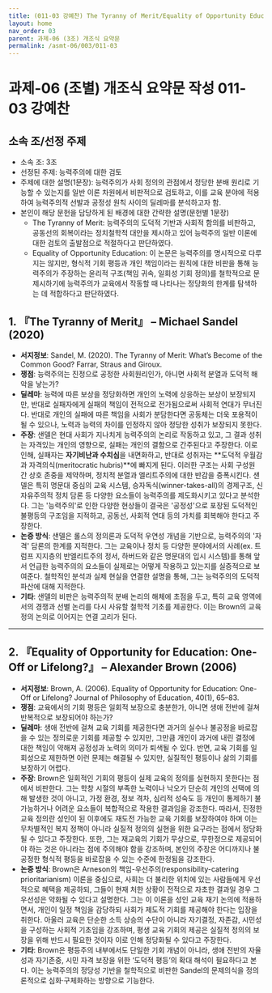 ```yaml
---
title: (011-03 강예찬) The Tyranny of Merit/Equality of Opportunity Education
layout: home
nav_order: 03
parent: 과제-06 (3조) 개조식 요약문
permalink: /asmt-06/003/011-03
---
```


# 과제-06 (조별) 개조식 요약문 작성 011-03 강예찬

## 소속 조/선정 주제

- 소속 조: 3조
- 선정된 주제: 능력주의에 대한 검토 
- 주제에 대한 설명(1문장): 능력주의가 사회 정의의 관점에서 정당한 분배 원리로 기능할 수 있는지를 일반 이론 차원에서 비판적으로 검토하고, 이를 교육 분야에 적용하여 능력주의적 선발과 공정성 원칙 사이의 딜레마를 분석하고자 함.
- 본인이 해당 문헌을 담당하게 된 배경에 대한 간략한 설명(문헌별 1문장)  
  - The Tyranny of Merit: 능력주의의 도덕적 기반과 사회적 함의를 비판하고, 공동선의 회복이라는 정치철학적 대안을 제시하고 있어 능력주의 일반 이론에 대한 검토의 출발점으로 적절하다고 판단하였다.
  - Equality of Opportunity Education: 이 논문은 능력주의를 명시적으로 다루지는 않지만, 형식적 기회 평등과 개인 책임이라는 원칙에 대한 비판을 통해 능력주의가 주장하는 윤리적 구조(책임 귀속, 일회성 기회 정의)를 철학적으로 문제시하기에 능력주의가 교육에서 작동할 때 나타나는 정당화의 한계를 탐색하는 데 적합하다고 판단하였다.

## 1. 『The Tyranny of Merit』 – Michael Sandel (2020)

- **서지정보**: Sandel, M. (2020). The Tyranny of Merit: What’s Become of the Common Good? Farrar, Straus and Giroux.
- **쟁점**: 능력주의는 진정으로 공정한 사회원리인가, 아니면 사회적 분열과 도덕적 해악을 낳는가?
- **딜레마**: 능력에 따른 보상을 정당화하면 개인의 노력에 상응하는 보상이 보장되지만, 반대로 실패자에게 실패의 책임이 전적으로 전가됨으로써 사회적 연대가 무너진다. 반대로 개인의 실패에 따른 책임을 사회가 분담한다면 공동체는 더욱 포용적이 될 수 있으나, 노력과 능력의 차이를 인정하지 않아 정당한 성취가 보장되지 못한다.
- **주장**: 샌델은 현대 사회가 지나치게 능력주의의 논리로 작동하고 있고, 그 결과 성취는 자격있는 개인의 영향으로, 실패는 개인의 결함으로 간주된다고 주장한다. 이로 인해, 실패자는 **자기비난과 수치심**을 내면화하고, 반대로 성취자는 **도덕적 우월감과 자격의식(meritocratic hubris)**에 빠지게 된다. 이러한 구조는 사회 구성원 간 상호 존중을 제약하며, 정치적 분열과 엘리트주의에 대한 반감을 증폭시킨다. 샌델은 특히 명문대 중심의 교육 시스템, 승자독식(winner-takes-all)의 경제구조, 신자유주의적 정치 담론 등 다양한 요소들이 능력주의를 제도화시키고 있다고 분석한다. 그는 '능력주의'로 인한 다양한 현상들이 결국은 '공정성'으로 포장된 도덕적인 불평등의 구조임을 지적하고, 공동선, 사회적 연대 등의 가치를 회복해야 한다고 주장한다.
- **논증 방식**: 샌델은 롤스의 정의론과 도덕적 우연성 개념을 기반으로, 능력주의의 '자격' 담론의 한계를 지적한다. 그는 교육이나 정치 등 다양한 분야에서의 사례(ex. 트럼프 지지층의 반엘리트주의 정서, 하버드와 같은 명문대의 입시 시스템)를 통해 앞서 언급한 능력주의의 요소들이 실제로는 어떻게 작용하고 있는지를 실증적으로 보여준다. 철학적인 분석과 실제 현실을 연결한 설명을 통해, 그는 능력주의의 도덕적 파산에 대해 지적한다.
- **기타**: 샌델의 비판은 능력주의적 분배 논리의 해체에 초점을 두고, 특히 교육 영역에서의 경쟁과 선별 논리를 다시 사유할 철학적 기초를 제공한다. 이는 Brown의 교육정의 논의로 이어지는 연결 고리가 된다.

---

## 2. 『Equality of Opportunity for Education: One-Off or Lifelong?』 – Alexander Brown (2006)

- **서지정보**: Brown, A. (2006). Equality of Opportunity for Education: One-Off or Lifelong? Journal of Philosophy of Education, 40(1), 65–83.
- **쟁점**: 교육에서의 기회 평등은 일회적 보장으로 충분한가, 아니면 생애 전반에 걸쳐 반복적으로 보장되어야 하는가?
- **딜레마**: 생애 전반에 걸쳐 교육 기회를 제공한다면 과거의 실수나 불공정을 바로잡을 수 있는 정의로운 기회를 제공할 수 있지만, 그만큼 개인이 과거에 내린 결정에 대한 책임이 약해져 공정성과 노력의 의미가 퇴색될 수 있다. 반면, 교육 기회를 일회성으로 제한하면 이런 문제는 해결될 수 있지만, 실질적인 평등이나 삶의 기회를 보장하기 어렵다.
- **주장**: Brown은 일회적인 기회의 평등이 실제 교육의 정의를 실현하지 못한다는 점에서 비판한다. 그는 학창 시절의 부족한 노력이나 낙오가 단순히 개인의 선택에 의해 발생한 것이 아니고, 가정 환경, 정보 격차, 심리적 성숙도 등 개인이 통제하기 불가능하거나 어려운 요소들이 복합적으로 작용한 결과임을 강조한다. 따라서, 진정한 교육 정의란 성인이 된 이후에도 재도전 가능한 교육 기회를 보장하여야 하며 이는 무차별적인 복지 정책이 아니라 실질적 정의의 실현을 위한 요구라는 점에서 정당화될 수 있다고 주장한다. 또한, 그는 재교육의 기회가 무상으로, 무한정으로 제공되어야 하는 것은 아니라는 점에 주의해야 함을 강조하며, 본인의 주장은 어디까지나 불공정한 형식적 평등을 바로잡을 수 있는 수준에 한정됨을 강조한다.
- **논증 방식**: Brown은 Arneson의 책임-우선주의(responsibility-catering prioritarianism) 이론을 중심으로, 사회는 더 불리한 위치에 있는 사람들에게 우선적으로 혜택을 제공하되, 그들이 현재 처한 상황이 전적으로 자초한 결과일 경우 그 우선성은 약화될 수 있다고 설명한다. 그는 이 이론을 성인 교육 재기 논의에 적용하면서, 개인이 일정 책임을 감당하되 사회가 제도적 기회를 제공해야 한다는 입장을 취한다. 아울러 교육은 단순한 소득 상승의 수단이 아니라 자기결정, 자존감, 시민성을 구성하는 사회적 기초임을 강조하며, 평생 교육 기회의 제공은 실질적 정의의 보장을 위해 반드시 필요한 것이자 이로 인해 정당화될 수 있다고 주장한다.
- **기타**: Brown은 평등주의 내부에서도 단일한 기회 개념이 아니라, 생애 전반의 자율성과 자기존중, 시민 자격 보장을 위한 ‘도덕적 평등’의 확대 해석이 필요하다고 본다. 이는 능력주의의 정당성 기반을 철학적으로 비판한 Sandel의 문제의식을 정의론적으로 심화·구체화하는 방향으로 기능한다.
